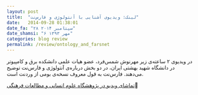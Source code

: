 ```yaml
---
layout: post
title:  "لینک: ویدیوی آشنایی با آنتولوژی و فارس‌نت"
date:   2014-09-28 01:38:01
date_fa: "۲۸ سپتامبر ۲۰۱۴"
date_shamsi: "۶ مهر ۱۳۹۳"
categories: blog review
permalink: /review/ontology_and_farsnet
---
```


در ویدیوی ۲ ساعته‌ی زیر مهرنوش شمس‌فرد، عضو هیات علمی دانشکده برق و کامپیوتر در دانشگاه شهید بهشتی ایران، در دو بخش درباره‌ی آنتولوژی و فارس‌نت توضیح می‌دهند. فارس‌نت به قول معروف نسخه‌ی بومی از وردنت است.

<a href="http://www.ihcs.ac.ir/Pages/Features/MovieDetail.aspx?id=7564">تماشای ویدیو در پژوهشگاه علوم انسانی و مطالعات فرهنگی</a>